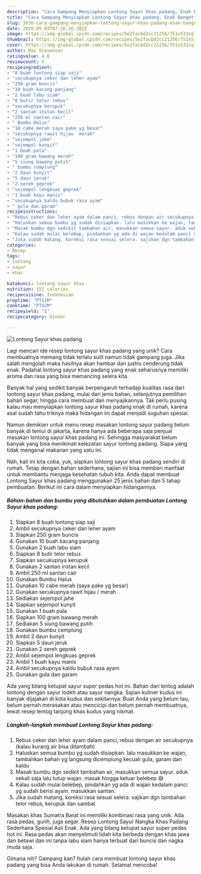 ```yaml
---
description: "Cara Gampang Menyiapkan Lontong Sayur khas padang, Enak Banget"
title: "Cara Gampang Menyiapkan Lontong Sayur khas padang, Enak Banget"
slug: 1636-cara-gampang-menyiapkan-lontong-sayur-khas-padang-enak-banget
date: 2020-05-03T07:16:26.302Z
image: https://img-global.cpcdn.com/recipes/5e2facbd2cc21256/751x532cq70/lontong-sayur-khas-padang-foto-resep-utama.jpg
thumbnail: https://img-global.cpcdn.com/recipes/5e2facbd2cc21256/751x532cq70/lontong-sayur-khas-padang-foto-resep-utama.jpg
cover: https://img-global.cpcdn.com/recipes/5e2facbd2cc21256/751x532cq70/lontong-sayur-khas-padang-foto-resep-utama.jpg
author: Max Stevenson
ratingvalue: 4.6
reviewcount: 5
recipeingredient:
- "8 buah lontong siap saji"
- "secukupnya ceker dan leher ayam"
- "250 gram buncis"
- "10 buah kacang panjang"
- "2 buah labu siam"
- "8 butir telor rebus"
- "secukupnya kerupuk"
- "2 santan instan kecil"
- "250 ml santan cair"
- " Bumbu Halus"
- "10 cabe merah saya pake yg besar"
- "secukupnya rawit hijau  merah"
- "sejempol jahe"
- "sejempol kunyit"
- "1 buah pala"
- "100 gram bawang merah"
- "5 siung bawang putih"
- " bumbu cemplung"
- "2 daun kunyit"
- "5 daun jeruk"
- "2 sereh geprek"
- "sejempol lengkuas geprek"
- "1 buah kayu manis"
- "secukupnya kaldu bubuk rasa ayam"
- " gula dan garam"
recipeinstructions:
- "Rebus ceker dan leher ayam dalam panci, rebus dengan air secukupnya (kalau kurang air bisa ditambah)"
- "Haluskan semua bumbu yg sudah disiapkan. lalu masukkan ke wajan, tambahkan bahan yg langsung dicemplung kecuali gula, garam dan kaldu"
- "Masak bumbu dgn sedikit tambahan air, masukkan semua sayur. aduk sekali saja lalu tutup wajan. masak hingga keluar belebep 😅"
- "Kalau sudah mulai belebep, pindahkan yg ada di wajan kedalam panci yg sudah berisi ayam. masukkan santan."
- "Jika sudah matang, koreksi rasa sesuai selera. sajikan dgn tambahan telor rebus, kerupuk dan sambal."
categories:
- Resep
tags:
- lontong
- sayur
- khas

katakunci: lontong sayur khas 
nutrition: 151 calories
recipecuisine: Indonesian
preptime: "PT11M"
cooktime: "PT42M"
recipeyield: "1"
recipecategory: Dinner

---
```



![Lontong Sayur khas padang](https://img-global.cpcdn.com/recipes/5e2facbd2cc21256/751x532cq70/lontong-sayur-khas-padang-foto-resep-utama.jpg)

Lagi mencari ide resep lontong sayur khas padang yang unik? Cara membuatnya memang tidak terlalu sulit namun tidak gampang juga. Jika salah mengolah maka hasilnya akan hambar dan justru cenderung tidak enak. Padahal lontong sayur khas padang yang enak seharusnya memiliki aroma dan rasa yang bisa memancing selera kita.

Banyak hal yang sedikit banyak berpengaruh terhadap kualitas rasa dari lontong sayur khas padang, mulai dari jenis bahan, selanjutnya pemilihan bahan segar, hingga cara membuat dan menyajikannya. Tak perlu pusing kalau mau menyiapkan lontong sayur khas padang enak di rumah, karena asal sudah tahu triknya maka hidangan ini dapat menjadi suguhan spesial.

Namun demikian untuk menu resep masakan lontong sayur padang belum banyak di temui di jakarta, karena hanya ada beberapa saja penjual masakan lontong sayur khas padang ini. Sehingga masyarakat belum banyak yang bisa menikmati kelezatan sayur lontong padang. Siapa yang tidak mengenal makanan yang satu ini.


Nah, kali ini kita coba, yuk, siapkan lontong sayur khas padang sendiri di rumah. Tetap dengan bahan sederhana, sajian ini bisa memberi manfaat untuk membantu menjaga kesehatan tubuh kita. Anda dapat membuat Lontong Sayur khas padang menggunakan 25 jenis bahan dan 5 tahap pembuatan. Berikut ini cara dalam menyiapkan hidangannya.

<!--inarticleads1-->

##### Bahan-bahan dan bumbu yang dibutuhkan dalam pembuatan Lontong Sayur khas padang:

1. Siapkan 8 buah lontong siap saji
1. Ambil secukupnya ceker dan leher ayam
1. Siapkan 250 gram buncis
1. Gunakan 10 buah kacang panjang
1. Gunakan 2 buah labu siam
1. Siapkan 8 butir telor rebus
1. Siapkan secukupnya kerupuk
1. Gunakan 2 santan instan kecil
1. Ambil 250 ml santan cair
1. Gunakan  Bumbu Halus
1. Gunakan 10 cabe merah (saya pake yg besar)
1. Gunakan secukupnya rawit hijau / merah
1. Sediakan sejempol jahe
1. Siapkan sejempol kunyit
1. Gunakan 1 buah pala
1. Siapkan 100 gram bawang merah
1. Sediakan 5 siung bawang putih
1. Gunakan  bumbu cemplung
1. Ambil 2 daun kunyit
1. Siapkan 5 daun jeruk
1. Gunakan 2 sereh geprek
1. Ambil sejempol lengkuas geprek
1. Ambil 1 buah kayu manis
1. Ambil secukupnya kaldu bubuk rasa ayam
1. Gunakan  gula dan garam


Ada yang bilang ketupat sayur super pedas hot ini. Bahan dari lentog adalah lontong dengan sayur lodeh atau sayur nangka. Sajian kuliner kudus ini banyak dijajakan di kota kudus dan sekitarnya. Buat Anda yang belum tau, belum pernah merasakan atau mencicipi dan belum pernah membuatnya, lewat resep lentog tanjung khas kudus yang nikmat. 

<!--inarticleads2-->

##### Langkah-langkah membuat Lontong Sayur khas padang:

1. Rebus ceker dan leher ayam dalam panci, rebus dengan air secukupnya (kalau kurang air bisa ditambah)
1. Haluskan semua bumbu yg sudah disiapkan. lalu masukkan ke wajan, tambahkan bahan yg langsung dicemplung kecuali gula, garam dan kaldu
1. Masak bumbu dgn sedikit tambahan air, masukkan semua sayur. aduk sekali saja lalu tutup wajan. masak hingga keluar belebep 😅
1. Kalau sudah mulai belebep, pindahkan yg ada di wajan kedalam panci yg sudah berisi ayam. masukkan santan.
1. Jika sudah matang, koreksi rasa sesuai selera. sajikan dgn tambahan telor rebus, kerupuk dan sambal.


Masakan khas Sumatra Barat ini memiliki kombinasi rasa yang unik. Ada rasa pedas, gurih, juga segar. Resep Lontong Sayur Nangka Khas Padang Sederhana Spesial Asli Enak. Ada yang bilang ketupat sayur super pedas hot ini. Rasa pedas akan menyelimuti lidah kita berbeda dengan khas jawa dan betawi dan ini tanpa labu siam hanya terbuat dari buncis dan nagka muda saja. 

Gimana nih? Gampang kan? Itulah cara membuat lontong sayur khas padang yang bisa Anda lakukan di rumah. Selamat mencoba!
